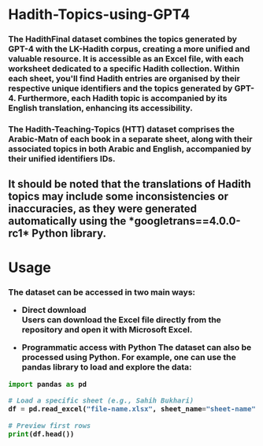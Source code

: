 # Hadith-Topics-using-GPT4
<h3> The HadithFinal dataset combines the topics generated by GPT-4 with the LK-Hadith corpus, creating a more unified and valuable resource. It is accessible as an Excel file, with each worksheet dedicated to a specific Hadith collection. Within each sheet, you'll find Hadith entries are organised by their respective unique identifiers and the topics generated by GPT-4. Furthermore, each Hadith topic is accompanied by its English translation, enhancing its accessibility.

 <h3> The Hadith-Teaching-Topics (HTT) dataset comprises the Arabic-Matn of each book in a separate sheet, along with their associated topics in both Arabic and English, accompanied by their unified identifiers IDs.

<h2> It should be noted that the translations of Hadith topics may include some inconsistencies or inaccuracies, as they were generated automatically using the *googletrans==4.0.0-rc1* Python library.

# Usage

<h3> The dataset can be accessed in two main ways: <br>
 
* Direct download  
Users can download the Excel file directly from the repository and open it with Microsoft Excel.

* Programmatic access with Python
The dataset can also be processed using Python. For example, one can use the pandas library to load and explore the data:

```python
import pandas as pd

# Load a specific sheet (e.g., Sahih Bukhari)
df = pd.read_excel("file-name.xlsx", sheet_name="sheet-name")

# Preview first rows
print(df.head())
